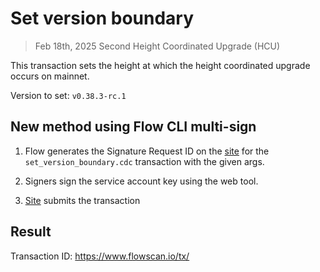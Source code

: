 # Set version boundary
> Feb  18th, 2025 Second Height Coordinated Upgrade (HCU)

This transaction sets the height at which the height coordinated upgrade occurs on mainnet.

Version to set: `v0.38.3-rc.1`

## New method using Flow CLI multi-sign

1. Flow generates the Signature Request ID on the [site](https://flow-multisig.vercel.app/mainnet) for the `set_version_boundary.cdc` transaction with the given args.

2. Signers sign the service account key using the web tool.

3. [Site](https://flow-multisig.vercel.app/mainnet) submits the transaction

## Result

Transaction ID: https://www.flowscan.io/tx/
